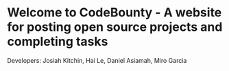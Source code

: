 

# Welcome to CodeBounty - A website for posting open source projects and completing tasks 

Developers: Josiah Kitchin, Hai Le, Daniel Asiamah, Miro Garcia






